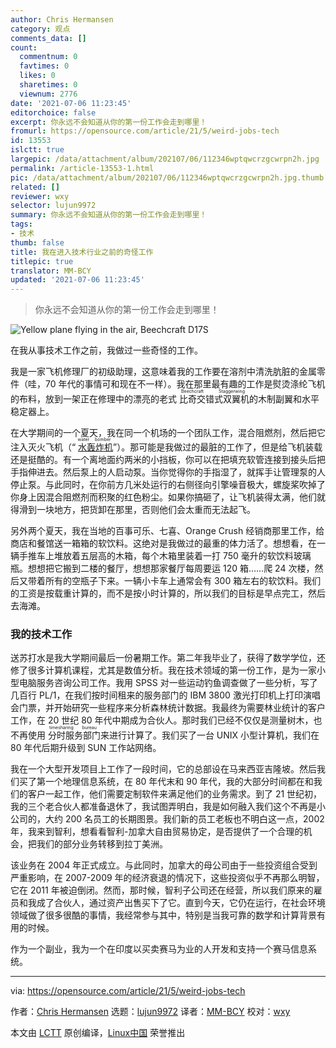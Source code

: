 ```yaml
---
author: Chris Hermansen
category: 观点
comments_data: []
count:
  commentnum: 0
  favtimes: 0
  likes: 0
  sharetimes: 0
  viewnum: 2776
date: '2021-07-06 11:23:45'
editorchoice: false
excerpt: 你永远不会知道从你的第一份工作会走到哪里！
fromurl: https://opensource.com/article/21/5/weird-jobs-tech
id: 13553
islctt: true
largepic: /data/attachment/album/202107/06/112346wptqwcrzgcwrpn2h.jpg
permalink: /article-13553-1.html
pic: /data/attachment/album/202107/06/112346wptqwcrzgcwrpn2h.jpg.thumb.jpg
related: []
reviewer: wxy
selector: lujun9972
summary: 你永远不会知道从你的第一份工作会走到哪里！
tags:
- 技术
thumb: false
title: 我在进入技术行业之前的奇怪工作
titlepic: true
translator: MM-BCY
updated: '2021-07-06 11:23:45'
---
```



> 
> 你永远不会知道从你的第一份工作会走到哪里！
> 
> 
> 


![Yellow plane flying in the air, Beechcraft D17S](/data/attachment/album/202107/06/112346wptqwcrzgcwrpn2h.jpg "Yellow plane flying in the air, Beechcraft D17S")


在我从事技术工作之前，我做过一些奇怪的工作。


我是一家飞机修理厂的初级助理，这意味着我的工作要在溶剂中清洗肮脏的金属零件（哇，70 年代的事情可和现在不一样）。我在那里最有趣的工作是熨烫涤纶飞机的布料，放到一架正在修理中的漂亮的老式<ruby> 比奇交错式双翼机 <rt>  Beechcraft Staggerwing </rt></ruby>的木制副翼和水平稳定器上。


在大学期间的一个夏天，我在同一个机场的一个团队工作，混合阻燃剂，然后把它注入灭火飞机（“<ruby> <a href="https://worldairphotography.wordpress.com/2016/08/22/air-tanker-history-in-canada-part-one/amp/">  水轰炸机 </a> <rt>  water bomber </rt></ruby>”）。那可能是我做过的最脏的工作了，但是给飞机装载还是挺酷的。有一个离地面约两米的小挡板，你可以在把填充软管连接到接头后把手指伸进去。然后泵上的人启动泵。当你觉得你的手指湿了，就挥手让管理泵的人停止泵。与此同时，在你前方几米处运行的右侧径向引擎噪音极大，螺旋桨吹掉了你身上因混合阻燃剂而积聚的红色粉尘。如果你搞砸了，让飞机装得太满，他们就得滑到一块地方，把货卸在那里，否则他们会太重而无法起飞。


另外两个夏天，我在当地的百事可乐、七喜、Orange Crush 经销商那里工作，给商店和餐馆送一箱箱的软饮料。这绝对是我做过的最重的体力活了。想想看，在一辆手推车上堆放着五层高的木箱，每个木箱里装着一打 750 毫升的软饮料玻璃瓶。想想把它搬到二楼的餐厅，想想那家餐厅每周要运 120 箱……爬 24 次楼，然后又带着所有的空瓶子下来。一辆小卡车上通常会有 300 箱左右的软饮料。我们的工资是按载重计算的，而不是按小时计算的，所以我们的目标是早点完工，然后去海滩。


### 我的技术工作


送苏打水是我大学期间最后一份暑期工作。第二年我毕业了，获得了数学学位，还修了很多计算机课程，尤其是数值分析。我在技术领域的第一份工作，是为一家小型电脑服务咨询公司工作。我用 SPSS 对一些运动钓鱼调查做了一些分析，写了几百行 PL/1，在我们按时间租来的服务部门的 IBM 3800 激光打印机上打印演唱会门票，并开始研究一些程序来分析森林统计数据。我最终为需要林业统计的客户工作，在 20 世纪 80 年代中期成为合伙人。那时我们已经不仅仅是测量树木，也不再使用<ruby> 分时服务部门 <rt>  timesharing bureau </rt></ruby>来进行计算了。我们买了一台 UNIX 小型计算机，我们在 80 年代后期升级到 SUN 工作站网络。


我在一个大型开发项目上工作了一段时间，它的总部设在马来西亚吉隆坡。然后我们买了第一个地理信息系统，在 80 年代末和 90 年代，我的大部分时间都在和我们的客户一起工作，他们需要定制软件来满足他们的业务需求。到了 21 世纪初，我的三个老合伙人都准备退休了，我试图弄明白，我是如何融入我们这个不再是小公司的，大约 200 名员工的长期图景。我们新的员工老板也不明白这一点，2002 年，我来到智利，想看看智利-加拿大自由贸易协定，是否提供了一个合理的机会，把我们的部分业务转移到拉丁美洲。


该业务在 2004 年正式成立。与此同时，加拿大的母公司由于一些投资组合受到严重影响，在 2007-2009 年的经济衰退的情况下，这些投资似乎不再那么明智，它在 2011 年被迫倒闭。然而，那时候，智利子公司还在经营，所以我们原来的雇员和我成了合伙人，通过资产出售买下了它。直到今天，它仍在运行，在社会环境领域做了很多很酷的事情，我经常参与其中，特别是当我可靠的数学和计算背景有用的时候。


作为一个副业，我为一个在印度以买卖赛马为业的人开发和支持一个赛马信息系统。




---


via: <https://opensource.com/article/21/5/weird-jobs-tech>


作者：[Chris Hermansen](https://opensource.com/users/clhermansen) 选题：[lujun9972](https://github.com/lujun9972) 译者：[MM-BCY](https://github.com/MM-BCY) 校对：[wxy](https://github.com/wxy)


本文由 [LCTT](https://github.com/LCTT/TranslateProject) 原创编译，[Linux中国](https://linux.cn/) 荣誉推出